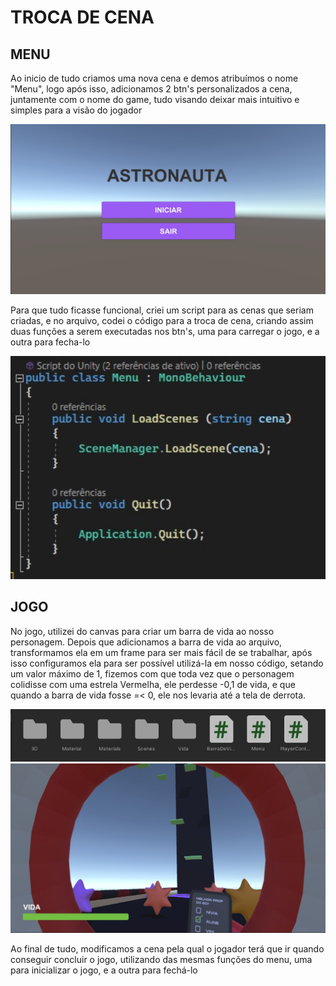 # TROCA DE CENA

## MENU
Ao inicio de tudo criamos uma nova cena e demos atribuímos o nome "Menu", logo após isso, adicionamos 2 btn's personalizados a cena, juntamente com o nome do game, tudo visando deixar mais intuitivo e simples para a visão do jogador

<img src="img/1.jpg" width="600px"> 

Para que tudo ficasse funcional, criei um script para as cenas que seriam criadas, e no arquivo, codei o código para a troca de cena, criando assim duas funções a serem executadas nos btn's, uma para carregar o jogo, e a outra para fecha-lo

<img src="img/2.jpg" width="600px"> 

## JOGO
No jogo, utilizei do canvas para criar um barra de vida ao nosso personagem. Depois que adicionamos a barra de vida ao arquivo, transformamos ela em um frame para ser mais fácil de se trabalhar, após isso configuramos ela para ser possível utilizá-la em nosso código, setando um valor máximo de 1, fizemos com que toda vez que o personagem colidisse com uma estrela Vermelha, ele perdesse -0,1 de vida, e que quando a barra de vida fosse =< 0, ele nos levaria até a tela de derrota.


<img src="img/4.jpg" width="600px"> 

<img src="img/3.jpg" width="600px"> 

Ao final de tudo, modificamos a cena pela qual o jogador terá que ir quando conseguir concluir o jogo, utilizando das mesmas funções do menu, uma para inicializar o jogo, e a outra para fechá-lo

